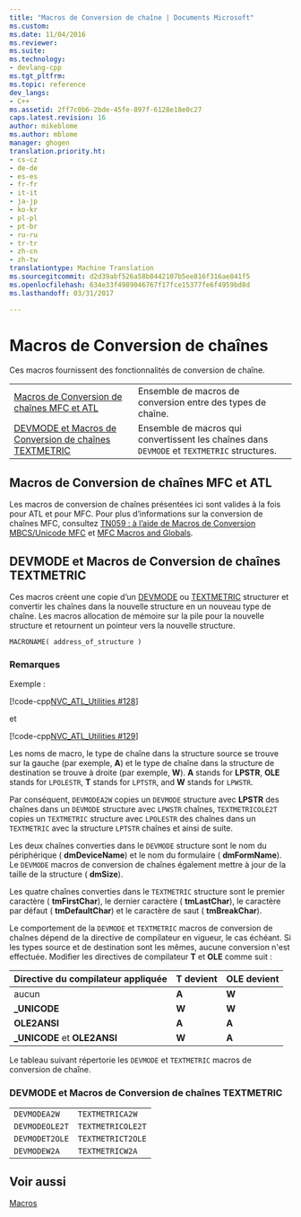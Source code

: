 ```yaml
---
title: "Macros de Conversion de chaîne | Documents Microsoft"
ms.custom: 
ms.date: 11/04/2016
ms.reviewer: 
ms.suite: 
ms.technology:
- devlang-cpp
ms.tgt_pltfrm: 
ms.topic: reference
dev_langs:
- C++
ms.assetid: 2ff7c0b6-2bde-45fe-897f-6128e18e0c27
caps.latest.revision: 16
author: mikeblome
ms.author: mblome
manager: ghogen
translation.priority.ht:
- cs-cz
- de-de
- es-es
- fr-fr
- it-it
- ja-jp
- ko-kr
- pl-pl
- pt-br
- ru-ru
- tr-tr
- zh-cn
- zh-tw
translationtype: Machine Translation
ms.sourcegitcommit: d2d39abf526a58b8442107b5ee816f316ae841f5
ms.openlocfilehash: 634e33f4989046767f17fce15377fe6f4959bd8d
ms.lasthandoff: 03/31/2017

---
```

# <a name="string-conversion-macros"></a>Macros de Conversion de chaînes
Ces macros fournissent des fonctionnalités de conversion de chaîne.  
  
|||  
|-|-|  
|[Macros de Conversion de chaînes MFC et ATL](string-conversion-macros.md)|Ensemble de macros de conversion entre des types de chaîne.|  
|[DEVMODE et Macros de Conversion de chaînes TEXTMETRIC](http://msdn.microsoft.com/library/85cebec0-2a18-48e5-9c1c-99d5b7f15425)|Ensemble de macros qui convertissent les chaînes dans `DEVMODE` et `TEXTMETRIC` structures.|  
  
##  <a name="atl_and_mfc_string_conversion_macros"></a>Macros de Conversion de chaînes MFC et ATL  
 Les macros de conversion de chaînes présentées ici sont valides à la fois pour ATL et pour MFC. Pour plus d’informations sur la conversion de chaînes MFC, consultez [TN059 : à l’aide de Macros de Conversion MBCS/Unicode MFC](../../mfc/tn059-using-mfc-mbcs-unicode-conversion-macros.md) et [MFC Macros and Globals](../../mfc/reference/mfc-macros-and-globals.md).  
  
##  <a name="devmode_and_textmetric_string_conversion_macros"></a>DEVMODE et Macros de Conversion de chaînes TEXTMETRIC  
 Ces macros créent une copie d’un [DEVMODE](http://msdn.microsoft.com/library/windows/desktop/dd183565) ou [TEXTMETRIC](http://msdn.microsoft.com/library/windows/desktop/dd145132) structurer et convertir les chaînes dans la nouvelle structure en un nouveau type de chaîne. Les macros allocation de mémoire sur la pile pour la nouvelle structure et retournent un pointeur vers la nouvelle structure.  
  
```
MACRONAME( address_of_structure )
```  
  
### <a name="remarks"></a>Remarques  
 Exemple :  
  
 [!code-cpp[NVC_ATL_Utilities #128](../../atl/codesnippet/cpp/string-conversion-macros_1.cpp)]  
  
 et  
  
 [!code-cpp[NVC_ATL_Utilities #129](../../atl/codesnippet/cpp/string-conversion-macros_2.cpp)]  
  
 Les noms de macro, le type de chaîne dans la structure source se trouve sur la gauche (par exemple, **A**) et le type de chaîne dans la structure de destination se trouve à droite (par exemple, **W**). **A** stands for **LPSTR**, **OLE** stands for `LPOLESTR`, **T** stands for `LPTSTR`, and **W** stands for `LPWSTR`.  
  
 Par conséquent, `DEVMODEA2W` copies un `DEVMODE` structure avec **LPSTR** des chaînes dans un `DEVMODE` structure avec `LPWSTR` chaînes, `TEXTMETRICOLE2T` copies un `TEXTMETRIC` structure avec `LPOLESTR` des chaînes dans un `TEXTMETRIC` avec la structure `LPTSTR` chaînes et ainsi de suite.  
  
 Les deux chaînes converties dans le `DEVMODE` structure sont le nom du périphérique ( **dmDeviceName**) et le nom du formulaire ( **dmFormName**). Le `DEVMODE` macros de conversion de chaînes également mettre à jour de la taille de la structure ( **dmSize**).  
  
 Les quatre chaînes converties dans le `TEXTMETRIC` structure sont le premier caractère ( **tmFirstChar**), le dernier caractère ( **tmLastChar**), le caractère par défaut ( **tmDefaultChar**) et le caractère de saut ( **tmBreakChar**).  
  
 Le comportement de la `DEVMODE` et `TEXTMETRIC` macros de conversion de chaînes dépend de la directive de compilateur en vigueur, le cas échéant. Si les types source et de destination sont les mêmes, aucune conversion n'est effectuée. Modifier les directives de compilateur **T** et **OLE** comme suit :  
  
|Directive du compilateur appliquée|T devient|OLE devient|  
|----------------------------------|---------------|-----------------|  
|aucun|**A**|**W**|  
|**_UNICODE**|**W**|**W**|  
|**OLE2ANSI**|**A**|**A**|  
|**_UNICODE** et **OLE2ANSI**|**W**|**A**|  
  
 Le tableau suivant répertorie les `DEVMODE` et `TEXTMETRIC` macros de conversion de chaîne.  
  
### <a name="devmode-and-textmetric-string-conversion-macros"></a>DEVMODE et Macros de Conversion de chaînes TEXTMETRIC  
  
|||  
|-|-|  
|`DEVMODEA2W`|`TEXTMETRICA2W`|  
|`DEVMODEOLE2T`|`TEXTMETRICOLE2T`|  
|`DEVMODET2OLE`|`TEXTMETRICT2OLE`|  
|`DEVMODEW2A`|`TEXTMETRICW2A`|  
  
## <a name="see-also"></a>Voir aussi  
 [Macros](../../atl/reference/atl-macros.md)


